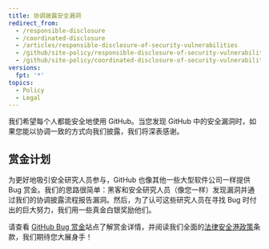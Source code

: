 ```yaml
---
title: 协调披露安全漏洞
redirect_from:
  - /responsible-disclosure
  - /coordinated-disclosure
  - /articles/responsible-disclosure-of-security-vulnerabilities
  - /github/site-policy/responsible-disclosure-of-security-vulnerabilities
  - /github/site-policy/coordinated-disclosure-of-security-vulnerabilities
versions:
  fpt: '*'
topics:
  - Policy
  - Legal
---
```

我们希望每个人都能安全地使用 GitHub。当您发现 GitHub 中的安全漏洞时，如果您能以协调一致的方式向我们披露，我们将深表感谢。

## <a name="bounty-program"></a>赏金计划

为更好地吸引安全研究人员参与，GitHub 也像其他一些大型软件公司一样提供 Bug 赏金。我们的思路很简单：黑客和安全研究人员（像您一样）发现漏洞并通过我们的协调披露流程报告漏洞。然后，为了认可这些研究人员在寻找 Bug 时付出的巨大努力，我们用一些真金白银奖励他们。

请查看 [GitHub Bug 赏金](https://bounty.github.com)站点了解赏金详情，并阅读我们全面的[法律安全港政策](/articles/github-bug-bounty-program-legal-safe-harbor)条款，我们期待您大展身手！
